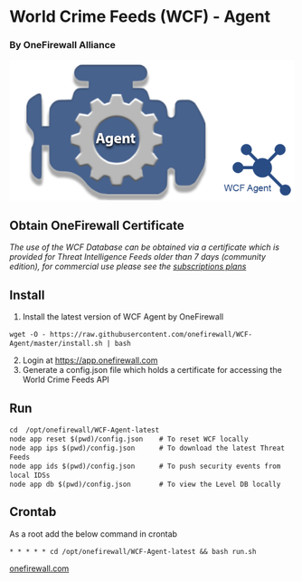 # World Crime Feeds (WCF) - Agent
### By OneFirewall Alliance


![OneFirewall Logo](images/agent-onefirewall.png "OneFirewall Agent")

## Obtain OneFirewall Certificate
*The use of the WCF Database can be obtained via a certificate which is provided for Threat Intelligence Feeds older than 7 days (community edition), for commercial use please see the [subscriptions plans](https://onefirewall.com/get-started/index.html?tag=github)*

## Install
1. Install the latest version of WCF Agent by OneFirewall
```
wget -O - https://raw.githubusercontent.com/onefirewall/WCF-Agent/master/install.sh | bash
```
2. Login at https://app.onefirewall.com
3. Generate a config.json file which holds a certificate for accessing the World Crime Feeds API

## Run
```
cd  /opt/onefirewall/WCF-Agent-latest
node app reset $(pwd)/config.json    # To reset WCF locally
node app ips $(pwd)/config.json      # To download the latest Threat Feeds
node app ids $(pwd)/config.json      # To push security events from local IDSs
node app db $(pwd)/config.json       # To view the Level DB locally
```

## Crontab
As a root add the below command in crontab 
```
* * * * * cd /opt/onefirewall/WCF-Agent-latest && bash run.sh
```

[onefirewall.com](https://onefirewall.com?tag=github-wcf-agent)
